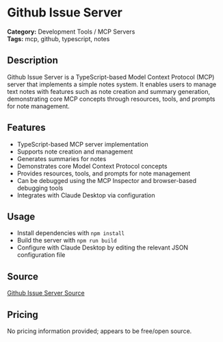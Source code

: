 # Github Issue Server

**Category:** Development Tools / MCP Servers  
**Tags:** mcp, github, typescript, notes

## Description
Github Issue Server is a TypeScript-based Model Context Protocol (MCP) server that implements a simple notes system. It enables users to manage text notes with features such as note creation and summary generation, demonstrating core MCP concepts through resources, tools, and prompts for note management.

## Features
- TypeScript-based MCP server implementation
- Supports note creation and management
- Generates summaries for notes
- Demonstrates core Model Context Protocol concepts
- Provides resources, tools, and prompts for note management
- Can be debugged using the MCP Inspector and browser-based debugging tools
- Integrates with Claude Desktop via configuration

## Usage
- Install dependencies with `npm install`
- Build the server with `npm run build`
- Configure with Claude Desktop by editing the relevant JSON configuration file

## Source
[Github Issue Server Source](https://mcp.so/server/github-issue-mcp-server)

## Pricing
No pricing information provided; appears to be free/open source.